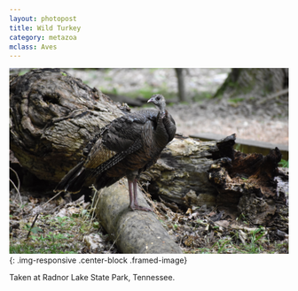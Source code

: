 ```yaml
---
layout: photopost 
title: Wild Turkey
category: metazoa
mclass: Aves
---
```


![Wild Turkey](/images/metazoa/20170518_wild_turkey_small.jpg){: .img-responsive .center-block .framed-image}

Taken at Radnor Lake State Park, Tennessee.

